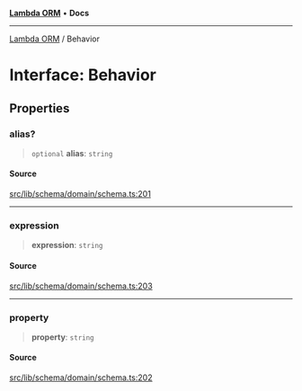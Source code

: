 [**Lambda ORM**](../README.md) • **Docs**

***

[Lambda ORM](../README.md) / Behavior

# Interface: Behavior

## Properties

### alias?

> `optional` **alias**: `string`

#### Source

[src/lib/schema/domain/schema.ts:201](https://github.com/lambda-orm/lambdaorm-base/blob/ca6421568853c5efe7433915c5510adb7501a76c/src/lib/schema/domain/schema.ts#L201)

***

### expression

> **expression**: `string`

#### Source

[src/lib/schema/domain/schema.ts:203](https://github.com/lambda-orm/lambdaorm-base/blob/ca6421568853c5efe7433915c5510adb7501a76c/src/lib/schema/domain/schema.ts#L203)

***

### property

> **property**: `string`

#### Source

[src/lib/schema/domain/schema.ts:202](https://github.com/lambda-orm/lambdaorm-base/blob/ca6421568853c5efe7433915c5510adb7501a76c/src/lib/schema/domain/schema.ts#L202)
